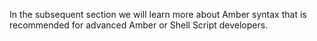 In the subsequent section we will learn more about Amber syntax that is recommended for advanced Amber or Shell Script developers.
